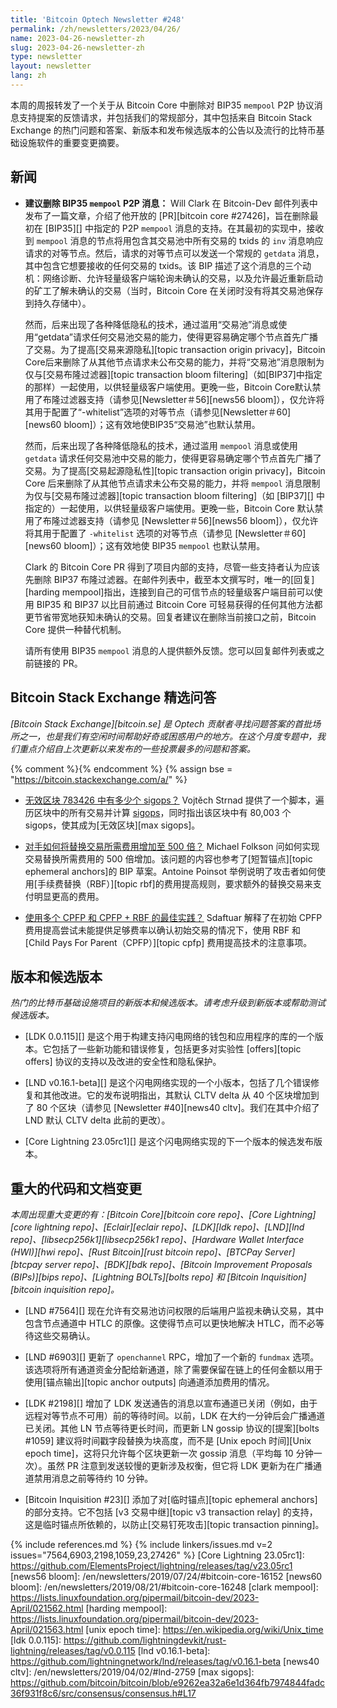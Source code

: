 ```yaml
---
title: 'Bitcoin Optech Newsletter #248'
permalink: /zh/newsletters/2023/04/26/
name: 2023-04-26-newsletter-zh
slug: 2023-04-26-newsletter-zh
type: newsletter
layout: newsletter
lang: zh
---
```

本周的周报转发了一个关于从 Bitcoin Core 中删除对 BIP35 `mempool` P2P 协议消息支持提案的反馈请求，并包括我们的常规部分，其中包括来自 Bitcoin Stack Exchange 的热门问题和答案、新版本和发布候选版本的公告以及流行的比特币基础设施软件的重要变更摘要。

## 新闻

- **建议删除 BIP35 `mempool` P2P 消息：** Will Clark 在 Bitcoin-Dev 邮件列表中发布了一篇文章，介绍了他开放的 [PR][bitcoin core #27426]，旨在删除最初在 [BIP35][] 中指定的 P2P `mempool` 消息的支持。在其最初的实现中，接收到 `mempool` 消息的节点将用包含其交易池中所有交易的 txids 的 `inv` 消息响应请求的对等节点。然后，请求的对等节点可以发送一个常规的 `getdata` 消息，其中包含它想要接收的任何交易的 txids。该 BIP 描述了这个消息的三个动机：网络诊断、允许轻量级客户端轮询未确认的交易，以及允许最近重新启动的矿工了解未确认的交易（当时，Bitcoin Core 在关闭时没有将其交易池保存到持久存储中）。

    然而，后来出现了各种降低隐私的技术，通过滥用“交易池”消息或使用“getdata”请求任何交易池交易的能力，使得更容易确定哪个节点首先广播了交易。为了提高[交易来源隐私][topic transaction origin privacy]，Bitcoin Core后来删除了从其他节点请求未公布交易的能力，并将“交易池”消息限制为仅与[交易布隆过滤器][topic transaction bloom filtering]（如[BIP37]中指定的那样）一起使用，以供轻量级客户端使用。更晚一些，Bitcoin Core默认禁用了布隆过滤器支持（请参见[Newsletter＃56][news56 bloom]），仅允许将其用于配置了“-whitelist”选项的对等节点（请参见[Newsletter＃60][news60 bloom]）；这有效地使BIP35“交易池”也默认禁用。

    然而，后来出现了各种降低隐私的技术，通过滥用 `mempool` 消息或使用 `getdata` 请求任何交易池中交易的能力，使得更容易确定哪个节点首先广播了交易。为了提高[交易起源隐私性][topic transaction origin privacy]，Bitcoin Core 后来删除了从其他节点请求未公布交易的能力，并将 `mempool` 消息限制为仅与[交易布隆过滤器][topic transaction bloom filtering]（如 [BIP37][] 中指定的）一起使用，以供轻量级客户端使用。更晚一些，Bitcoin Core 默认禁用了布隆过滤器支持（请参见 [Newsletter＃56][news56 bloom]），仅允许将其用于配置了 `-whitelist` 选项的对等节点（请参见 [Newsletter＃60][news60 bloom]）；这有效地使 BIP35 `mempool` 也默认禁用。

    Clark 的 Bitcoin Core PR 得到了项目内部的支持，尽管一些支持者认为应该先删除 BIP37 布隆过滤器。在邮件列表中，截至本文撰写时，唯一的[回复][harding mempool]指出，连接到自己的可信节点的轻量级客户端目前可以使用 BIP35 和 BIP37 以比目前通过 Bitcoin Core 可轻易获得的任何其他方法都更节省带宽地获知未确认的交易。回复者建议在删除当前接口之前，Bitcoin Core 提供一种替代机制。

    请所有使用 BIP35 `mempool` 消息的人提供额外反馈。您可以回复邮件列表或之前链接的 PR。

## Bitcoin Stack Exchange 精选问答

*[Bitcoin Stack Exchange][bitcoin.se] 是 Optech 贡献者寻找问题答案的首批场所之一，也是我们有空闲时间帮助好奇或困惑用户的地方。在这个月度专题中，我们重点介绍自上次更新以来发布的一些投票最多的问题和答案。*

{% comment %}<!-- https://bitcoin.stackexchange.com/search?tab=votes&q=created%3a1m..%20is%3aanswer -->{% endcomment %}
{% assign bse = "https://bitcoin.stackexchange.com/a/" %}

- [<!--how-many-sigops-are-in-the-invalid-block-783426-->无效区块 783426 中有多少个 sigops？]({{bse}}117837)
  Vojtěch Strnad 提供了一个脚本，遍历区块中的所有交易并计算 [sigops]({{bse}}117359)，同时指出该区块中有 80,003 个 sigops，使其成为[无效区块][max sigops]。

- [<!--how-would-an-adversary-increase-the-required-fee-to-replace-a-transaction-by-up-to-500-times-->对手如何将替换交易所需费用增加至 500 倍？]({{bse}}117734)
  Michael Folkson 问如何实现交易替换所需费用的 500 倍增加。该问题的内容也参考了[短暂锚点][topic ephemeral anchors]的 BIP 草案。Antoine Poinsot 举例说明了攻击者如何使用[手续费替换（RBF）][topic rbf]的费用提高规则，要求额外的替换交易来支付明显更高的费用。

- [<!--best-practices-with-multiple-cpfps-cpfp-rbf-->使用多个 CPFP 和 CPFP + RBF 的最佳实践？]({{bse}}117877)
  Sdaftuar 解释了在初始 CPFP 费用提高尝试未能提供足够费率以确认初始交易的情况下，使用 RBF 和 [Child Pays For Parent（CPFP）][topic cpfp] 费用提高技术的注意事项。

## 版本和候选版本

*热门的比特币基础设施项目的新版本和候选版本。请考虑升级到新版本或帮助测试候选版本。*

- [LDK 0.0.115][] 是这个用于构建支持闪电网络的钱包和应用程序的库的一个版本。它包括了一些新功能和错误修复，包括更多对实验性 [offers][topic offers] 协议的支持以及改进的安全性和隐私保护。

- [LND v0.16.1-beta][] 是这个闪电网络实现的一个小版本，包括了几个错误修复和其他改进。它的发布说明指出，其默认 CLTV delta 从 40 个区块增加到了 80 个区块（请参见 [Newsletter #40][news40 cltv]。我们在其中介绍了 LND 默认 CLTV delta 此前的更改）。

- [Core Lightning 23.05rc1][] 是这个闪电网络实现的下一个版本的候选发布版本。

## 重大的代码和文档变更

*本周出现重大变更的有：[Bitcoin Core][bitcoin core repo]、[Core Lightning][core lightning repo]、[Eclair][eclair repo]、[LDK][ldk repo]、[LND][lnd repo]、[libsecp256k1][libsecp256k1 repo]、[Hardware Wallet Interface (HWI)][hwi repo]、[Rust Bitcoin][rust bitcoin repo]、[BTCPay Server][btcpay server repo]、[BDK][bdk repo]、[Bitcoin Improvement Proposals (BIPs)][bips repo]、[Lightning BOLTs][bolts repo] 和 [Bitcoin Inquisition][bitcoin inquisition repo]。*

- [LND #7564][] 现在允许有交易池访问权限的后端用户监视未确认交易，其中包含节点通道中 HTLC 的原像。这使得节点可以更快地解决 HTLC，而不必等待这些交易确认。

- [LND #6903][] 更新了 `openchannel` RPC，增加了一个新的 `fundmax` 选项。该选项将所有通道资金分配给新通道，除了需要保留在链上的任何金额以用于使用[锚点输出][topic anchor outputs] 向通道添加费用的情况。

- [LDK #2198][] 增加了 LDK 发送通告的消息以宣布通道已关闭（例如，由于远程对等节点不可用）前的等待时间。以前，LDK 在大约一分钟后会广播通道已关闭。其他 LN 节点等待更长时间，而更新 LN gossip 协议的[提案][bolts #1059] 建议将时间戳字段替换为块高度，而不是 [Unix epoch 时间][Unix epoch time]，这将只允许每个区块更新一次 gossip 消息（平均每 10 分钟一次）。虽然 PR 注意到发送较慢的更新涉及权衡，但它将 LDK 更新为在广播通道禁用消息之前等待约 10 分钟。

- [Bitcoin Inquisition #23][] 添加了对[临时锚点][topic ephemeral anchors]的部分支持。它不包括 [v3 交易中继][topic v3 transaction relay] 的支持，这是临时锚点所依赖的，以防止[交易钉死攻击][topic transaction pinning]。

{% include references.md %}
{% include linkers/issues.md v=2 issues="7564,6903,2198,1059,23,27426" %}
[Core Lightning 23.05rc1]: https://github.com/ElementsProject/lightning/releases/tag/v23.05rc1
[news56 bloom]: /en/newsletters/2019/07/24/#bitcoin-core-16152
[news60 bloom]: /en/newsletters/2019/08/21/#bitcoin-core-16248
[clark mempool]: https://lists.linuxfoundation.org/pipermail/bitcoin-dev/2023-April/021562.html
[harding mempool]: https://lists.linuxfoundation.org/pipermail/bitcoin-dev/2023-April/021563.html
[unix epoch time]: https://en.wikipedia.org/wiki/Unix_time
[ldk 0.0.115]: https://github.com/lightningdevkit/rust-lightning/releases/tag/v0.0.115
[lnd v0.16.1-beta]: https://github.com/lightningnetwork/lnd/releases/tag/v0.16.1-beta
[news40 cltv]: /en/newsletters/2019/04/02/#lnd-2759
[max sigops]: https://github.com/bitcoin/bitcoin/blob/e9262ea32a6e1d364fb7974844fadc36f931f8c6/src/consensus/consensus.h#L17
